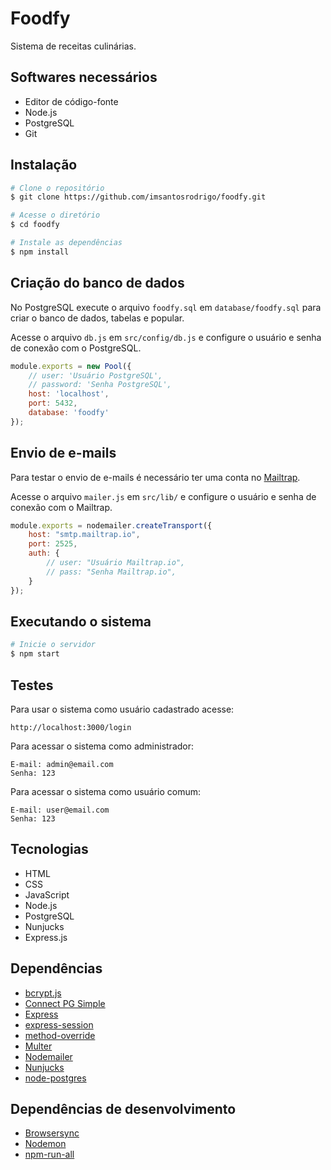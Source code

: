 # Foodfy
Sistema de receitas culinárias.

## Softwares necessários
* Editor de código-fonte
* Node.js
* PostgreSQL
* Git

## Instalação
```bash
# Clone o repositório
$ git clone https://github.com/imsantosrodrigo/foodfy.git

# Acesse o diretório
$ cd foodfy

# Instale as dependências
$ npm install
```

## Criação do banco de dados
No PostgreSQL execute o arquivo `foodfy.sql` em `database/foodfy.sql` para criar o banco de dados, tabelas e popular.

Acesse o arquivo `db.js` em `src/config/db.js` e configure o usuário e senha de conexão com o PostgreSQL.

```js
module.exports = new Pool({
    // user: 'Usuário PostgreSQL',
    // password: 'Senha PostgreSQL',    
    host: 'localhost',
    port: 5432,
    database: 'foodfy'
});
```

## Envio de e-mails
Para testar o envio de e-mails é necessário ter uma conta no [Mailtrap](https://mailtrap.io/).

Acesse o arquivo `mailer.js` em `src/lib/` e configure o usuário e senha de conexão com o Mailtrap.
```js
module.exports = nodemailer.createTransport({
    host: "smtp.mailtrap.io",
    port: 2525,
    auth: {
        // user: "Usuário Mailtrap.io",
        // pass: "Senha Mailtrap.io",
    }
});
```

## Executando o sistema
```bash
# Inicie o servidor
$ npm start
```

## Testes
Para usar o sistema como usuário cadastrado acesse:
```
http://localhost:3000/login
```

Para acessar o sistema como administrador:
```
E-mail: admin@email.com
Senha: 123
```

Para acessar o sistema como usuário comum:
```
E-mail: user@email.com
Senha: 123
```

## Tecnologias
* HTML
* CSS
* JavaScript
* Node.js
* PostgreSQL
* Nunjucks
* Express.js

## Dependências
* [bcrypt.js](https://github.com/dcodeIO/bcrypt.js)
* [Connect PG Simple](https://github.com/voxpelli/node-connect-pg-simple)
* [Express](https://github.com/expressjs/express)
* [express-session](https://github.com/expressjs/session)
* [method-override](https://github.com/expressjs/method-override)
* [Multer](https://github.com/expressjs/multer)
* [Nodemailer](https://github.com/nodemailer/nodemailer)
* [Nunjucks](https://github.com/mozilla/nunjucks)
* [node-postgres](https://github.com/brianc/node-postgres)

## Dependências de desenvolvimento
* [Browsersync](https://github.com/BrowserSync/browser-sync)
* [Nodemon](https://github.com/remy/nodemon)
* [npm-run-all](https://github.com/mysticatea/npm-run-all)
